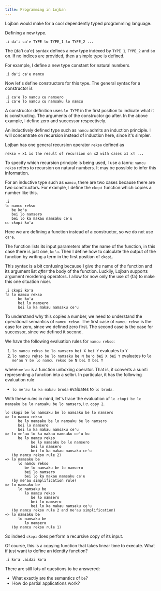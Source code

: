 ```yaml
---
title: Programming in Lojban
---
```


Lojban would make for a cool dependently typed programming language.

Defining a new type.
```
.i da'i ca'e TYPE lo TYPE_1 lo TYPE_2 ...
```
The {da'i ca'e} syntax defines a new type indexed by `TYPE_1`, `TYPE_2` and so
on. If no indices are provided, then a simple type is defined.

For example, I define a new type constant for natural numbers.
```
.i da'i ca'e namcu
```

Now let's define constructors for this type.
The general syntax for a constructor is

```
.i ca'e lo namcu cu namsero
.i ca'e lo namcu cu namsaku lo namcu
```

A constructor definition uses `lo TYPE` in the first position to indicate what
it is constructing. The arguments of the constructor go after.
In the above example, I define zero and successor respectively.

An inductively defined type such as `namcu` admits an induction principle. I
will concentrate on recursion instead of induction here, since it's simpler.

Lojban has one general recursion operator `rekso` defined as
```
rekso = x1 is the result of recursion on x2 with cases x3 x4 ...
```

To specify which recursion principle is being used, I use a tanru: `namcu rekso`
refers to recursion on natural numbers. It may be possible to infer this
information.

For an inductive type such as `namcu`, there are two cases because there are two
constructors. For example, I define the `ckopi` function which copies a number
like this.

```
.i
lo namcu rekso
   be ko'a
   bei lo namsero
   bei lo ka makau namsaku ce'u
cu ckopi ko'a
```

Here we are defining a function instead of a constructor, so we do not use
`ca'e`.

The function lists its input parameters after the name of the function, in this
case there is just one, `ko'a`.
Then I define how to calculate the output of the function by writing a term in
the first position of `ckopi`.

This syntax is a bit confusing because I give the name of the function and its
argument list *after* the body of the function. Luckily, Lojban supports
argument reordering operators. I allow for now only the use of {fa} to make
this one situation nicer.

```
.i ckopi ko'a
fa lo namcu rekso
      be ko'a
      bei lo namsero
      bei lo ka makau namsaku ce'u
```

To understand why this copies a number, we need to understand the operational
semantics of `namcu rekso`.
The first case of `namcu rekso` is the case for zero, since we defined zero
first.
The second case is the case for successor, since we defined it second.

We have the following evaluation rules for `namcu rekso`:

1. `lo namcu rekso be lo namsero bei X bei Y` evaluates to `Y`
2. `lo namcu rekso be lo namsaku be N be'o bei X bei Y` evaluates to
   `lo me'au Y be lo namcu rekso be N bei X bei Y`
  
where `me'au` is a function unboxing operator. That is, it converts a sumti
representing a function into a selbri.
In particular, it has the following evaluation rule

- `lo me'au lo ka makau broda` evaluates to `lo broda`.

With these rules in mind, let's trace the evaluation of `lo ckopi be lo namsaku
be lo namsaku be lo namsero`, i.e. `copy 2`.

```
lo ckopi be lo namsaku be lo namsaku be lo namsero
=> lo namcu rekso
      be lo namsaku be lo namsaku be lo namsero
      bei lo namsero
      bei lo ka makau namsaku ce'u
=> lo me'au lo ka makau namsaku ce'u ku
      be lo namcu rekso
            be lo namsaku be lo namsero
            bei lo namsero
            bei lo ka makau namsaku ce'u
   (by namcu rekso rule 2)
=> lo namsaku be
      lo namcu rekso 
         be lo namsaku be lo namsero
         bei lo namsero
         bei lo ka makau namsaku ce'u
   (by me'au simplification rule)
=> lo namsaku be
      lo namsaku be
         lo namcu rekso
            be lo namsero
            bei lo namsero
            bei lo ka makau namsaku ce'u
   (by namcu rekso rule 2 and me'au simplification)
=> lo namsaku be
      lo namsaku be
         lo namsero
   (by namcu rekso rule 1)
```

So indeed `ckopi` does perform a recursive copy of its input.

Of course, this is a copying function that takes linear time to execute. What if
just want to define an identity function?

```
.i ko'a .aidzi ko'a
```

There are still lots of questions to be answered:

- What exactly are the semantics of `be`?
- How do partial applications work?
